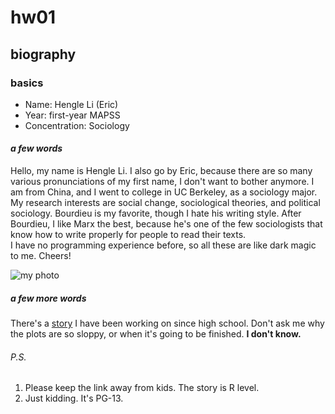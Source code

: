 # hw01
## biography
### **basics**
* Name: Hengle Li (Eric)
* Year: first-year MAPSS
* Concentration: Sociology

#### _a few words_
Hello, my name is Hengle Li. I also go by Eric, because there are so many various pronunciations of my first name, I don't want to bother anymore. 
I am from China, and I went to college in UC Berkeley, as a sociology major. My research interests are social change, sociological theories, and political sociology. Bourdieu is my favorite, though I hate his writing style. After Bourdieu, I like Marx the best, because he's one of the few sociologists that know how to write properly for people to read their texts.  
I have no programming experience before, so all these are like dark magic to me. Cheers!

![my photo](https://scontent-ort2-2.xx.fbcdn.net/v/t1.0-9/22886269_1981378462118343_6779231979075832945_n.jpg?_nc_cat=107&_nc_oc=AQmiGwbjkz7ysKtsfUufMHsYhumTkmFJLz88NomnObfl46qNJsOmP4yuif76TDN3-WE&_nc_ht=scontent-ort2-2.xx&oh=a69a4d144d36e97f13c224e3c216040e&oe=5E37D896)

##### _a few more words_
There's a [story](https://www.booksie.com/539766-dark-and-white) I have been working on since high school. Don't ask me why the plots are so sloppy, or when it's going to be finished. __I don't know.__

###### P.S. 
1. Please keep the link away from kids. The story is R level.
2. Just kidding. It's PG-13.
